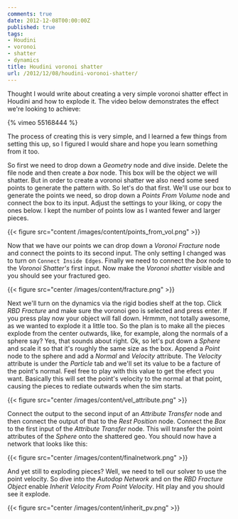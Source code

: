 ```yaml
---
comments: true
date: 2012-12-08T00:00:00Z
published: true
tags:
- Houdini
- voronoi
- shatter
- dynamics
title: Houdini voronoi shatter
url: /2012/12/08/houdini-voronoi-shatter/
---
```


Thought I would write about creating a very simple voronoi shatter effect in Houdini and how to explode it. The video below demonstrates the effect we're looking to achieve:

{% vimeo 55168444 %}

<!--more-->

The process of creating this is very simple, and I learned a few things from setting this up, so I figured I would share and hope you learn something from it too.

So first we need to drop down a *Geometry* node and dive inside. Delete the file node and then create a *box* node. This box will be the object we will shatter. But in order to create a voronoi shatter we also need some seed points to generate the pattern with. So let's do that first. We'll use our box to generate the points we need, so drop down a *Points From Volume* node and connect the box to its input. Adjust the settings to your liking, or copy the ones below. I kept the number of points low as I wanted fewer and larger pieces.

{{< figure src="content /images/content/points_from_vol.png" >}}

Now that we have our points we can drop down a *Voronoi Fracture* node and connect the points to its second input. The only setting I changed was to turn on ``Connect Inside Edges``. Finally we need to connect the *box* node to the *Voronoi Shatter's* first input. Now make the *Voronoi shatter* visible and you should see your fractured geo.

{{< figure src="center /images/content/fracture.png" >}}

Next we'll turn on the dynamics via the rigid bodies shelf at the top. Click *RBD Fracture* and make sure the voronoi geo is selected and press enter. If you press play now your object will fall down. Hrmmm, not totally awesome, as we wanted to explode it a little too. So the plan is to make all the pieces explode from the center outwards, like, for example, along the normals of a sphere say? Yes, that sounds about right. Ok, so let's put down a *Sphere* and scale it so that it's roughly the same size as the box. Append a *Point* node to the sphere and add a *Normal* and *Velocity* attribute. The *Velocity* attribute is under the *Particle* tab and we'll set its value to be a facture of the point's normal. Feel free to play with this value to get the efect you want. Basically this will set the point's velocity to the normal at that point, causing the pieces to rediate outwards when the sim starts.

{{< figure src="center /images/content/vel_attribute.png" >}}

Connect the output to the second input of an *Attribute Transfer* node and then connect the output of that to the *Rest Position* node. Connect the *Box* to the first input of the *Attribute Transfer* node. This will transfer the point attributes of the *Sphere* onto the shattered geo. You should now have a network that looks like this:

{{< figure src="center /images/content/finalnetwork.png" >}}

And yet still to exploding pieces? Well, we need to tell our solver to use the point velocity. So dive into the *Autodop Network* and on the *RBD Fracture Object* enable *Inherit Velocity From Point Velocity*. Hit play and you should see it explode.

{{< figure src="center /images/content/inherit_pv.png" >}}
